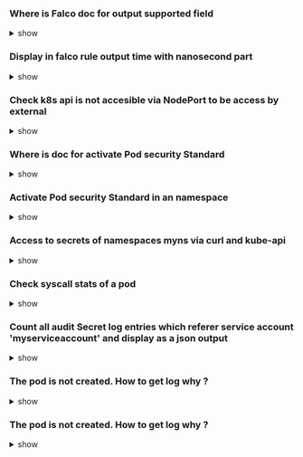 ### Where is Falco doc for output supported field

<details>
<summary>show</summary>
<p>

[Supported Fields for Conditions and Outputs](https://falco.org/docs/reference/rules/supported-fields/)

Reference > Falco Rules > Fields for Conditions and Outputs

</p>
</details>

### Display in falco rule output time with nanosecond part

<details>
<summary>show</summary>
<p>

`%evt.time`

</p>
</details>

### Check k8s api is not accesible via NodePort to be access by external

<details>
<summary>show</summary>
<p>

 - `k edit service kubernetes` and check for type is ClusterIP -->  `type: ClusterIP`
 - In kube-apiserver manifest file check argument  `--kubernetes-service-node-port` is not present

</p>
</details>


### Where is doc for activate Pod security Standard

<details>
<summary>show</summary>
<p>

[Enforce Pod Security Standards with Namespace Labels](https://kubernetes.io/docs/tasks/configure-pod-container/enforce-standards-namespace-labels/)

Tasks > Configure Pods and Containers > Enforce Pod Security Standards with Namespace Labels

</p>
</details>

### Activate Pod security Standard in an namespace

<details>
<summary>show</summary>
<p>

```yaml
apiVersion: v1
kind: Namespace
metadata:
  name: my-baseline-namespace
  labels:
    pod-security.kubernetes.io/enforce: baseline
```

</p>
</details>

### Access to secrets of namespaces myns via curl and kube-api

<details>
<summary>show</summary>
<p>

On the pod :

 - `mount | grep service` to get the token serviceaccount path
 - `printenv` to get the kubeapi host
 - `curl https://KUBE_API_HOST:KUBE_API_PORT/api/v1/namespaces/myns/secrets -H "Authorization: Bearer $(cat token)" -k`

</p>
</details>

### Check syscall stats of a pod

<details>
<summary>show</summary>
<p>

On the node who host the pod :

 - `crictl ps | grep podname` to get container ID
 - `crictl inspect CONTAINER_ID | grep pid` to get pid
 - `strace -f -cw -p PID` to the syscall stats

</p>
</details>

### Count all audit Secret log entries which referer service account 'myserviceaccount' and display as a json output

<details>
<summary>show</summary>
<p>

`cat myaudit.log | grep 'myserviceaccount' | grep Secret | wc -l`

`cat myaudit.log | grep 'myserviceaccount' | grep Secret | jq`

</p>
</details>

### The pod is not created. How to get log why ?

<details>
<summary>show</summary>
<p>

`k -n team-red describe rs myreplicaset`

</p>
</details>

### The pod is not created. How to get log why ?

<details>
<summary>show</summary>
<p>

`k describe rs myreplicaset`

</p>
</details>